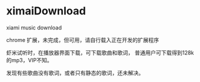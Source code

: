 ximaiDownload
=============

xiami music download

chrome 扩展，未完成，但可用，请自行载入正在开发的扩展程序

虾米试听时，在播放器界面下载，可下载歌曲和歌词， 普通用户可下载得到128k的mp3，VIP不知。

发现有些歌曲没有歌词，或者只有静态的歌词，还未解决。
